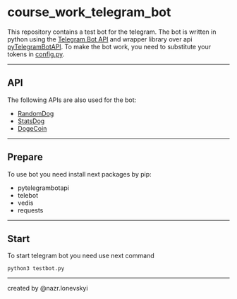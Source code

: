 # course_work_telegram_bot

This repository contains a test bot for the telegram.
The bot is written in python using the [Telegram Bot API](https://core.telegram.org/api) 
and wrapper library over api [pyTelegramBotAPI](https://github.com/eternnoir/pyTelegramBotAPI/). 
To make the bot work, you need to substitute your tokens in [config.py](https://github.com/nazarlonevskyi/telegram_bot/blob/main/conf.py).
***
API
--
The following APIs are also used for the bot:
* [RandomDog](https://random.dog/woof.json)
* [StatsDog](https://thedogapi.com/)
* [DogeCoin](https://yobit.net/api)
***
Prepare
--
To use bot you need install next packages by pip:
* pytelegrambotapi
* telebot
* vedis
* requests
***
Start
--
To start telegram bot you need use next command

`python3 testbot.py`
***
created by @nazr.lonevskyi




